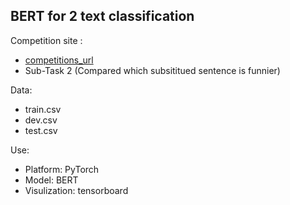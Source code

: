 ## BERT for 2 text classification

Competition site : 
- [competitions_url](https://competitions.codalab.org/competitions/20970#learn_the_details-evaluation)
- Sub-Task 2 (Compared which subsititued sentence is funnier)

Data:
- train.csv
- dev.csv
- test.csv

Use:
- Platform: PyTorch
- Model: BERT
- Visulization: tensorboard 	    